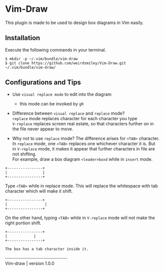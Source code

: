 # Vim-Draw
This plugin is made to be used to design box diagrams in Vim easily.

## Installation
Execute the following commands in your terminal.
```shell
$ mkdir -p ~/.vim/bundle/vim-draw
$ git clone https://github.com/weirdsmiley/Vim-Draw.git ~/.vim/bundle/vim-draw/
```

## Configurations and Tips
- Use `visual replace mode` to edit into the diagram  
    - this mode can be invoked by `gR`  

- Difference between `visual replace` and `replace` mode?  
  `replace` mode replaces character for each character you type  
  `V-replace` replaces screen real estate, so that characters further on in the file never appear to move.  

- Why not to use `replace` mode?
  The difference arises for `<TAB>` character. In `replace` mode, one `<TAB>` replaces one whichever character it is. But in `V-replace` mode, it makes it appear that further characters in file are not shifting.  
  For example, draw a box diagram `<leader>boxd` while in `insert` mode.  
```
+----------------+
|                |
+----------------+
```
  Type `<TAB>` while in replace mode. This will replace the whitespace with tab character which will make it shift.  
```
+----------------+
| 	              |
+----------------+
```
  On the other hand, typing `<TAB>` while in `V-replace` mode will not make the right portion shift.
```
+----------------+
| 	         |
+----------------+

The box has a tab character inside it.
```

┈┈┈┈┈┈┈┈┈┈┈┈┈┈┈┈┈┈┈┈┈┈┈┈  
Vim-draw | version 1.0.0
